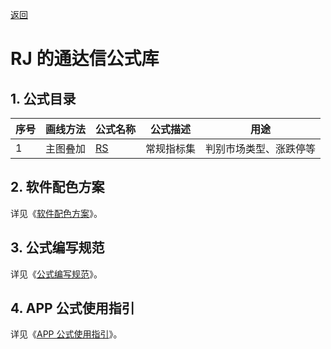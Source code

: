 [返回](../README.md)

# RJ 的通达信公式库

## 1. 公式目录

| 序号 | 画线方法 | 公式名称 | 公式描述   | 用途
|------|----------|----------|------------|------------------------
|    1 | 主图叠加 | [RS]     | 常规指标集 | 判别市场类型、涨跌停等

[RS]: 11-RS-常规指标集.md

## 2. 软件配色方案

详见《[软件配色方案](01-软件配色方案.md)》。

## 3. 公式编写规范

详见《[公式编写规范](02-公式编写规范.md)》。

## 4. APP 公式使用指引

详见《[APP 公式使用指引](03-APP公式使用指引.md)》。